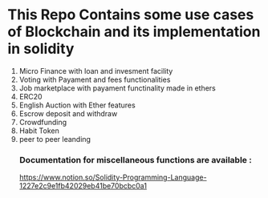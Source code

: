 # This Repo Contains some use cases of Blockchain and its implementation in solidity
1. Micro Finance with loan and invesment facility
2. Voting with Payament and fees functionalities
3. Job marketplace with payament functinality made in ethers
4. ERC20
5. English Auction with Ether features
6. Escrow deposit and withdraw
7. Crowdfunding
8. Habit Token
9. peer to peer leanding
   ### Documentation for miscellaneous functions are available :
    https://www.notion.so/Solidity-Programming-Language-1227e2c9e1fb42029eb41be70bcbc0a1 
